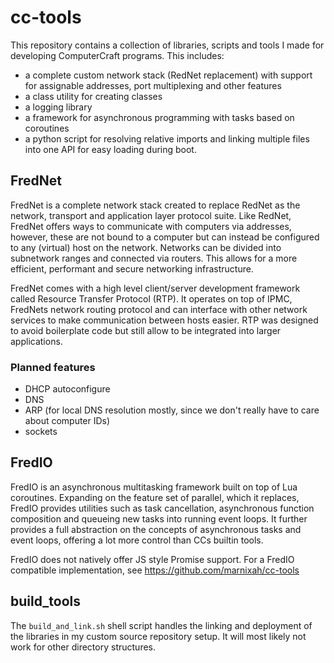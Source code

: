 # cc-tools

This repository contains a collection of libraries, scripts and tools I made for developing ComputerCraft programs.
This includes:
- a complete custom network stack (RedNet replacement) with support for assignable addresses, port multiplexing and other features
- a class utility for creating classes
- a logging library
- a framework for asynchronous programming with tasks based on coroutines
- a python script for resolving relative imports and linking multiple files into one API for easy loading during boot.

## FredNet

FredNet is a complete network stack created to replace RedNet as the network, transport and application layer protocol suite.
Like RedNet, FredNet offers ways to communicate with computers via addresses, however, these are not bound to a computer but
can instead be configured to any (virtual) host on the network. Networks can be divided into subnetwork ranges and connected
via routers. This allows for a more efficient, performant and secure networking infrastructure.

FredNet comes with a high level client/server development framework called Resource Transfer Protocol (RTP). It operates on
top of IPMC, FredNets network routing protocol and can interface with other network services to make communication between hosts
easier. RTP was designed to avoid boilerplate code but still allow to be integrated into larger applications.

### Planned features

- DHCP autoconfigure
- DNS
- ARP (for local DNS resolution mostly, since we don't really have to care about computer IDs)
- sockets

## FredIO

FredIO is an asynchronous multitasking framework built on top of Lua coroutines. Expanding on the feature set of parallel, which
it replaces, FredIO provides utilities such as task cancellation, asynchronous function composition and queueing new tasks into
running event loops. It further provides a full abstraction on the concepts of asynchronous tasks and event loops, offering a lot
more control than CCs builtin tools.

FredIO does not natively offer JS style Promise support. For a FredIO compatible implementation, see https://github.com/marnixah/cc-tools

## build_tools

The `build_and_link.sh` shell script handles the linking and deployment of the libraries in my custom source repository setup. 
It will most likely not work for other directory structures.